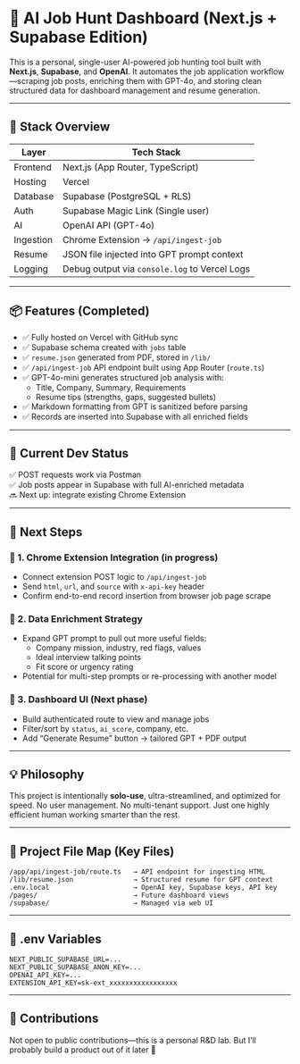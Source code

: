 # 💼 AI Job Hunt Dashboard (Next.js + Supabase Edition)

This is a personal, single-user AI-powered job hunting tool built with **Next.js**, **Supabase**, and **OpenAI**. It automates the job application workflow—scraping job posts, enriching them with GPT-4o, and storing clean structured data for dashboard management and resume generation.

---

## 🧱 Stack Overview

| Layer       | Tech Stack                                |
|------------|--------------------------------------------|
| Frontend   | Next.js (App Router, TypeScript)           |
| Hosting    | Vercel                                     |
| Database   | Supabase (PostgreSQL + RLS)                |
| Auth       | Supabase Magic Link (Single user)          |
| AI         | OpenAI API (GPT-4o)                        |
| Ingestion  | Chrome Extension → `/api/ingest-job`       |
| Resume     | JSON file injected into GPT prompt context |
| Logging    | Debug output via `console.log` to Vercel Logs |

---

## 📦 Features (Completed)

- ✅ Fully hosted on Vercel with GitHub sync
- ✅ Supabase schema created with `jobs` table
- ✅ `resume.json` generated from PDF, stored in `/lib/`
- ✅ `/api/ingest-job` API endpoint built using App Router (`route.ts`)
- ✅ GPT-4o-mini generates structured job analysis with:
  - Title, Company, Summary, Requirements
  - Resume tips (strengths, gaps, suggested bullets)
- ✅ Markdown formatting from GPT is sanitized before parsing
- ✅ Records are inserted into Supabase with all enriched fields

---

## 🥪 Current Dev Status

✅ POST requests work via Postman  
✅ Job posts appear in Supabase with full AI-enriched metadata  
🔜 Next up: integrate existing Chrome Extension

---

## 🔧 Next Steps

### 🔹 1. Chrome Extension Integration (in progress)
- Connect extension POST logic to `/api/ingest-job`
- Send `html`, `url`, and `source` with `x-api-key` header
- Confirm end-to-end record insertion from browser job page scrape

### 🔹 2. Data Enrichment Strategy
- Expand GPT prompt to pull out more useful fields:
  - Company mission, industry, red flags, values
  - Ideal interview talking points
  - Fit score or urgency rating
- Potential for multi-step prompts or re-processing with another model

### 🔹 3. Dashboard UI (Next phase)
- Build authenticated route to view and manage jobs
- Filter/sort by `status`, `ai_score`, company, etc.
- Add “Generate Resume” button → tailored GPT + PDF output

---

## 💡 Philosophy

This project is intentionally **solo-use**, ultra-streamlined, and optimized for speed. No user management. No multi-tenant support. Just one highly efficient human working smarter than the rest.

---

## 📁 Project File Map (Key Files)

```
/app/api/ingest-job/route.ts   → API endpoint for ingesting HTML
/lib/resume.json               → Structured resume for GPT context
.env.local                     → OpenAI key, Supabase keys, API key
/pages/                        → Future dashboard views
/supabase/                     → Managed via web UI
```

---

## 🔐 .env Variables

```env
NEXT_PUBLIC_SUPABASE_URL=...
NEXT_PUBLIC_SUPABASE_ANON_KEY=...
OPENAI_API_KEY=...
EXTENSION_API_KEY=sk-ext_xxxxxxxxxxxxxxxxx
```

---

## 🤝 Contributions

Not open to public contributions—this is a personal R&D lab. But I’ll probably build a product out of it later 🤪

